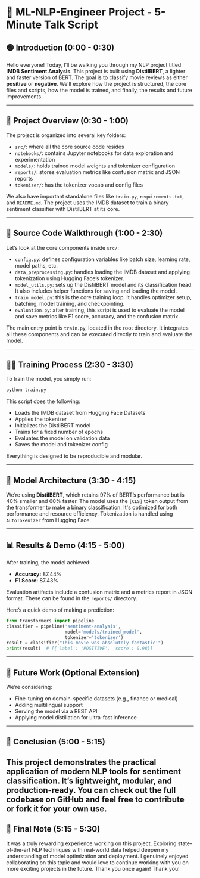# 🎤 ML-NLP-Engineer Project - 5-Minute Talk Script

## 🟢 Introduction (0:00 - 0:30)

Hello everyone! Today, I’ll be walking you through my NLP project titled **IMDB Sentiment Analysis**. This project is built using **DistilBERT**, a lighter and faster version of BERT. The goal is to classify movie reviews as either **positive** or **negative**. We’ll explore how the project is structured, the core files and scripts, how the model is trained, and finally, the results and future improvements.

---

## 📁 Project Overview (0:30 - 1:00)

The project is organized into several key folders:

* `src/`: where all the core source code resides
* `notebooks/`: contains Jupyter notebooks for data exploration and experimentation
* `models/`: holds trained model weights and tokenizer configuration
* `reports/`: stores evaluation metrics like confusion matrix and JSON reports
* `tokenizer/`: has the tokenizer vocab and config files

We also have important standalone files like `train.py`, `requirements.txt`, and `README.md`. The project uses the IMDB dataset to train a binary sentiment classifier with DistilBERT at its core.

---

## 🧠 Source Code Walkthrough (1:00 - 2:30)

Let’s look at the core components inside `src/`:

* `config.py`: defines configuration variables like batch size, learning rate, model paths, etc.
* `data_preprocessing.py`: handles loading the IMDB dataset and applying tokenization using Hugging Face’s tokenizer.
* `model_utils.py`: sets up the DistilBERT model and its classification head. It also includes helper functions for saving and loading the model.
* `train_model.py`: this is the core training loop. It handles optimizer setup, batching, model training, and checkpointing.
* `evaluation.py`: after training, this script is used to evaluate the model and save metrics like F1 score, accuracy, and the confusion matrix.

The main entry point is `train.py`, located in the root directory. It integrates all these components and can be executed directly to train and evaluate the model.

---

## 🏋️‍♂️ Training Process (2:30 - 3:30)

To train the model, you simply run:

```bash
python train.py
```

This script does the following:

* Loads the IMDB dataset from Hugging Face Datasets
* Applies the tokenizer
* Initializes the DistilBERT model
* Trains for a fixed number of epochs
* Evaluates the model on validation data
* Saves the model and tokenizer config

Everything is designed to be reproducible and modular.

---

## 🧬 Model Architecture (3:30 - 4:15)

We’re using **DistilBERT**, which retains 97% of BERT’s performance but is 40% smaller and 60% faster. The model uses the `[CLS]` token output from the transformer to make a binary classification. It's optimized for both performance and resource efficiency. Tokenization is handled using `AutoTokenizer` from Hugging Face.

---

## 📊 Results & Demo (4:15 - 5:00)

After training, the model achieved:

* **Accuracy:** 87.44%
* **F1 Score:** 87.43%

Evaluation artifacts include a confusion matrix and a metrics report in JSON format. These can be found in the `reports/` directory.

Here’s a quick demo of making a prediction:

```python
from transformers import pipeline
classifier = pipeline('sentiment-analysis', 
                      model='models/trained_model',
                      tokenizer='tokenizer')
result = classifier("This movie was absolutely fantastic!")
print(result)  # [{'label': 'POSITIVE', 'score': 0.98}]
```

---

## 🚀 Future Work (Optional Extension)

We’re considering:

* Fine-tuning on domain-specific datasets (e.g., finance or medical)
* Adding multilingual support
* Serving the model via a REST API
* Applying model distillation for ultra-fast inference

---

## 🎉 Conclusion (5:00 - 5:15)

This project demonstrates the practical application of modern NLP tools for sentiment classification. It’s lightweight, modular, and production-ready. You can check out the full codebase on GitHub and feel free to contribute or fork it for your own use.
---

## 🤝 Final Note (5:15 - 5:30)
It was a truly rewarding experience working on this project. Exploring state-of-the-art NLP techniques with real-world data helped deepen my understanding of model optimization and deployment. I genuinely enjoyed collaborating on this topic and would love to continue working with you on more exciting projects in the future. Thank you once again!
 Thank you!
